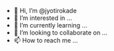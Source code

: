 - 👋 Hi, I’m @jyotirokade
- 👀 I’m interested in ...
- 🌱 I’m currently learning ...
- 💞️ I’m looking to collaborate on ...
- 📫 How to reach me ...

<!---
jyotirokade/jyotirokade is a ✨ special ✨ repository because its `README.md` (this file) appears on your GitHub profile.
You can click the Preview link to take a look at your changes.
--->
